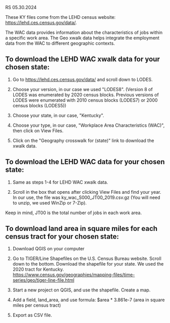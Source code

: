 RS 05.30.2024


These KY files come from the LEHD census website: https://lehd.ces.census.gov/data/. 

The WAC data provides information about the characteristics of jobs within a specific work area. The Geo xwalk data helps integrate the employment data from the WAC to different geographic contexts.


## To download the LEHD WAC xwalk data for your chosen state: ##

1. Go to https://lehd.ces.census.gov/data/ and scroll down to LODES. 

2. Choose your version, in our case we used "LODES8". (Version 8 of LODES was enumerated by 2020 census blocks. Previous versions of LODES were enumerated with 2010 census blocks (LODES7) or 2000 census blocks (LODES5))

3. Choose your state, in our case, "Kentucky".

4. Choose your type, in our case, "Workplace Area Characteristics (WAC)", then click on View Files.

5. Click on the "Geography crosswalk for (state)" link to download the xwalk data.



## To download the LEHD WAC data for your chosen state: ##

1. Same as steps 1-4 for LEHD WAC xwalk data.

2. Scroll in the box that opens after clicking View Files and find your year. In our use, the file was 
ky_wac_S000_JT00_2019.csv.gz (You will need to unzip, we used WinZip or 7-Zip).

Keep in mind, JT00 is the total number of jobs in each work area. 


## To download land area in square miles for each census tract for your chosen state: ##

1. Download QGIS on your computer

2. Go to TIGER/Line Shapefiles on the U.S. Census Bureau website. Scroll down to the bottom. Download the shapefile for your state. We used the 2020 tract for Kentucky. https://www.census.gov/geographies/mapping-files/time-series/geo/tiger-line-file.html

3. Start a new project on QGIS, and use the shapefile. Create a map.

4. Add a field, land_area, and use formula: $area * 3.861e-7 (area in square miles per census tract)

5. Export as CSV file.

